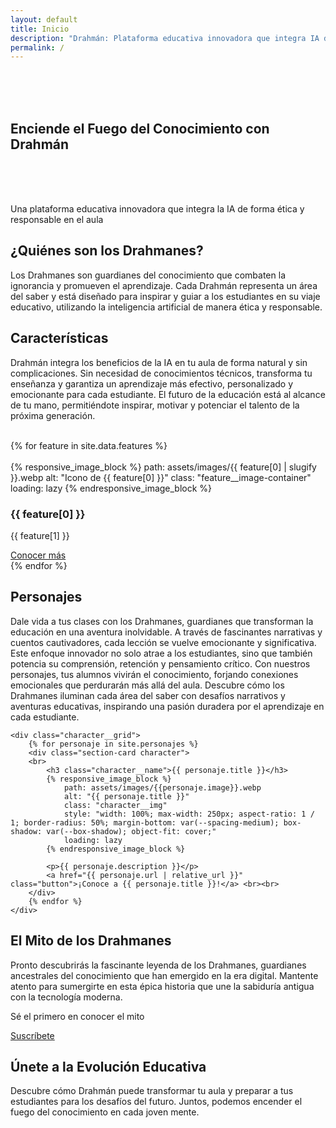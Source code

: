 ```yaml
---
layout: default
title: Inicio
description: "Drahmán: Plataforma educativa innovadora que integra IA de forma ética y responsable en el aula. Descubre cómo transformar la educación con los guardianes del conocimiento."
permalink: /
---
```


<section class="hero" aria-labelledby="hero-title">
    <br> <br> <br>
    <h2 id="hero-title" class="hero__title">Enciende el Fuego del Conocimiento con Drahmán</h2>
    <br><br><br>
    <p class="hero__subtitle">Una plataforma educativa innovadora que integra la IA de forma ética y responsable en el aula</p>
    </section>

<section id="about" class="section" aria-labelledby="about-title">
    <h2 id="about-title">¿Quiénes son los Drahmanes?</h2>
    <p>Los Drahmanes son guardianes del conocimiento que combaten la ignorancia y promueven el aprendizaje. Cada Drahmán representa un área del saber y está diseñado para inspirar y guiar a los estudiantes en su viaje educativo, utilizando la inteligencia artificial de manera ética y responsable.</p>
</section>

<section id="features" class="section" aria-labelledby="features-title">
    <h2 id="features-title">Características</h2>
    <p>Drahmán integra los beneficios de la IA en tu aula de forma natural y sin complicaciones. Sin necesidad de conocimientos técnicos, transforma tu enseñanza y garantiza un aprendizaje más efectivo, personalizado y emocionante para cada estudiante. El futuro de la educación está al alcance de tu mano, permitiéndote inspirar, motivar y potenciar el talento de la próxima generación.</p>
    <br>
    <div class="feature__grid"> 
        {% for feature in site.data.features %}
        <div class="section-card feature">
        <br>
            {% responsive_image_block %}
                path: assets/images/{{ feature[0] | slugify }}.webp
                alt: "Icono de {{ feature[0] }}"
                class: "feature__image-container"
                loading: lazy
            {% endresponsive_image_block %}
              <div class="section-card__content">
            <h3 class="section-card__title">{{ feature[0] }}</h3>
            <p class="section-card__description">{{ feature[1] }}</p>
                <a href="#" class="button">Conocer más </a>
              </div>
        </div>
        {% endfor %}
    </div> 
</section>


<section id="characters" class="section" aria-labelledby="characters-title">
    <h2 id="characters-title">Personajes</h2>
    <p class="characters__intro">
        Dale vida a tus clases con los Drahmanes, guardianes que transforman la educación en una aventura inolvidable. A través de fascinantes narrativas y cuentos cautivadores, cada lección se vuelve emocionante y significativa. Este enfoque innovador no solo atrae a los estudiantes, sino que también potencia su comprensión, retención y pensamiento crítico. Con nuestros personajes, tus alumnos vivirán el conocimiento, forjando conexiones emocionales que perdurarán más allá del aula. Descubre cómo los Drahmanes iluminan cada área del saber con desafíos narrativos y aventuras educativas, inspirando una pasión duradera por el aprendizaje en cada estudiante.
    </p>

    <div class="character__grid"> 
        {% for personaje in site.personajes %}
        <div class="section-card character">
        <br> 
            <h3 class="character__name">{{ personaje.title }}</h3>
            {% responsive_image_block %}
                path: assets/images/{{personaje.image}}.webp
                alt: "{{ personaje.title }}" 
                class: "character__img"
                style: "width: 100%; max-width: 250px; aspect-ratio: 1 / 1; border-radius: 50%; margin-bottom: var(--spacing-medium); box-shadow: var(--box-shadow); object-fit: cover;"
                loading: lazy
            {% endresponsive_image_block %}

            <p>{{ personaje.description }}</p>
            <a href="{{ personaje.url | relative_url }}" class="button">¡Conoce a {{ personaje.title }}!</a> <br><br> 
        </div>
        {% endfor %}
    </div> 
</section>

<section id="myth" class="section" aria-labelledby="myth-title">
    <h2 id="myth-title">El Mito de los Drahmanes</h2>
    <p>Pronto descubrirás la fascinante leyenda de los Drahmanes, guardianes ancestrales del conocimiento que han emergido en la era digital. Mantente atento para sumergirte en esta épica historia que une la sabiduría antigua con la tecnología moderna.</p>
    <p>Sé el primero en conocer el mito</p>     
    <div class="button-container">
    <a href="{{ '/subscribe' | relative_url }}" class="button">Suscríbete</a>
    </div>
</section>

<section id="contact" class="section" aria-labelledby="contact-title">
    <h2 id="contact-title">Únete a la Evolución Educativa</h2>
    <p>Descubre cómo Drahmán puede transformar tu aula y preparar a tus estudiantes para los desafíos del futuro. Juntos, podemos encender el fuego del conocimiento en cada joven mente.</p>
</section>
